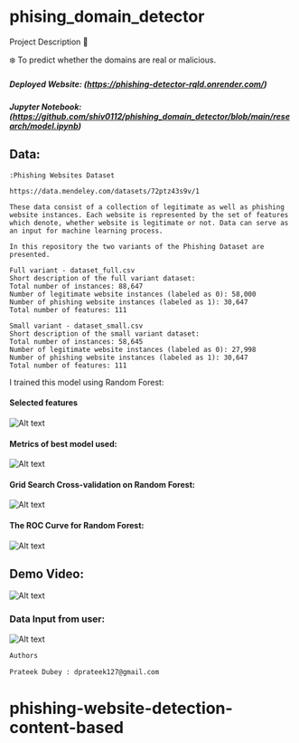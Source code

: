 # phising_domain_detector

Project Description 📄

❄️ To predict whether the domains are real or malicious.

##### Deployed Website: (https://phishing-detector-rqld.onrender.com/)

##### Jupyter Notebook: (https://github.com/shiv0112/phishing_domain_detector/blob/main/research/model.ipynb)

## Data:

```
:Phishing Websites Dataset

https://data.mendeley.com/datasets/72ptz43s9v/1

These data consist of a collection of legitimate as well as phishing website instances. Each website is represented by the set of features which denote, whether website is legitimate or not. Data can serve as an input for machine learning process.

In this repository the two variants of the Phishing Dataset are presented.

Full variant - dataset_full.csv
Short description of the full variant dataset:
Total number of instances: 88,647
Number of legitimate website instances (labeled as 0): 58,000
Number of phishing website instances (labeled as 1): 30,647
Total number of features: 111

Small variant - dataset_small.csv
Short description of the small variant dataset:
Total number of instances: 58,645
Number of legitimate website instances (labeled as 0): 27,998
Number of phishing website instances (labeled as 1): 30,647
Total number of features: 111
```

I trained this model using Random Forest:

#### Selected features

![Alt text](https://github.com/ahamprateek/phising_domain_detector/raw/main/screenshots/features.png)

#### Metrics of best model used:

![Alt text](https://github.com/ahamprateek/phising_domain_detector/raw/main/screenshots/metrics.png)

#### Grid Search Cross-validation on Random Forest:

![Alt text](https://github.com/ahamprateek/phising_domain_detector/raw/main/screenshots/gscv.png)

#### The ROC Curve for Random Forest:

![Alt text](https://github.com/ahamprateek/phising_domain_detector/raw/main/screenshots/plot.png)

## Demo Video:

![Alt text](https://github.com/ahamprateek/phising_domain_detector/raw/main/screenshots/demo.gif)


### Data Input from user:

![Alt text](https://github.com/ahamprateek/phising_domain_detector/raw/main/screenshots/2.png)

```bash
Authors

Prateek Dubey : dprateek127@gmail.com
```

# phishing-website-detection-content-based
